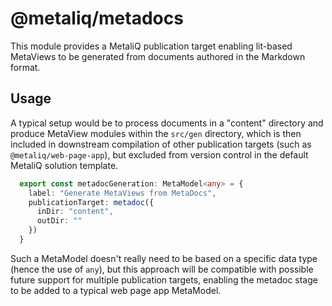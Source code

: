 # @metaliq/metadocs

This module provides a MetaliQ publication target enabling lit-based MetaViews to be generated from documents authored in the Markdown format.

## Usage

A typical setup would be to process documents in a "content" directory and produce MetaView modules within the `src/gen` directory, 
which is then included in downstream compilation of other publication targets (such as `@metaliq/web-page-app`),
but excluded from version control in the default MetaliQ solution template.

```ts
  export const metadocGeneration: MetaModel<any> = {
    label: "Generate MetaViews from MetaDocs",
    publicationTarget: metadoc({
      inDir: "content",
      outDir: ""
    })
  }
```

Such a MetaModel doesn't really need to be based on a specific data type (hence the use of `any`), 
but this approach will be compatible with possible future support for multiple publication targets,
enabling the metadoc stage to be added to a typical web page app MetaModel.
